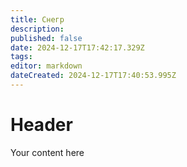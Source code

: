 ```yaml
---
title: Снегр
description: 
published: false
date: 2024-12-17T17:42:17.329Z
tags: 
editor: markdown
dateCreated: 2024-12-17T17:40:53.995Z
---
```


# Header
Your content here